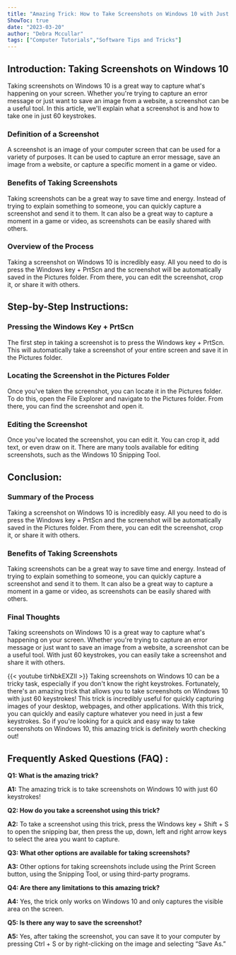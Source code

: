 ```yaml
---
title: "Amazing Trick: How to Take Screenshots on Windows 10 with Just 60 Keystrokes!"
ShowToc: true 
date: "2023-03-20"
author: "Debra Mccullar" 
tags: ["Computer Tutorials","Software Tips and Tricks"]
---
```

## Introduction: Taking Screenshots on Windows 10

Taking screenshots on Windows 10 is a great way to capture what's happening on your screen. Whether you're trying to capture an error message or just want to save an image from a website, a screenshot can be a useful tool. In this article, we'll explain what a screenshot is and how to take one in just 60 keystrokes.

### Definition of a Screenshot

A screenshot is an image of your computer screen that can be used for a variety of purposes. It can be used to capture an error message, save an image from a website, or capture a specific moment in a game or video.

### Benefits of Taking Screenshots

Taking screenshots can be a great way to save time and energy. Instead of trying to explain something to someone, you can quickly capture a screenshot and send it to them. It can also be a great way to capture a moment in a game or video, as screenshots can be easily shared with others.

### Overview of the Process

Taking a screenshot on Windows 10 is incredibly easy. All you need to do is press the Windows key + PrtScn and the screenshot will be automatically saved in the Pictures folder. From there, you can edit the screenshot, crop it, or share it with others.

## Step-by-Step Instructions:

### Pressing the Windows Key + PrtScn

The first step in taking a screenshot is to press the Windows key + PrtScn. This will automatically take a screenshot of your entire screen and save it in the Pictures folder.

### Locating the Screenshot in the Pictures Folder

Once you've taken the screenshot, you can locate it in the Pictures folder. To do this, open the File Explorer and navigate to the Pictures folder. From there, you can find the screenshot and open it.

### Editing the Screenshot

Once you've located the screenshot, you can edit it. You can crop it, add text, or even draw on it. There are many tools available for editing screenshots, such as the Windows 10 Snipping Tool.

## Conclusion:

### Summary of the Process

Taking a screenshot on Windows 10 is incredibly easy. All you need to do is press the Windows key + PrtScn and the screenshot will be automatically saved in the Pictures folder. From there, you can edit the screenshot, crop it, or share it with others.

### Benefits of Taking Screenshots

Taking screenshots can be a great way to save time and energy. Instead of trying to explain something to someone, you can quickly capture a screenshot and send it to them. It can also be a great way to capture a moment in a game or video, as screenshots can be easily shared with others.

### Final Thoughts

Taking screenshots on Windows 10 is a great way to capture what's happening on your screen. Whether you're trying to capture an error message or just want to save an image from a website, a screenshot can be a useful tool. With just 60 keystrokes, you can easily take a screenshot and share it with others.

{{< youtube tirNbkEXZII >}} 
Taking screenshots on Windows 10 can be a tricky task, especially if you don't know the right keystrokes. Fortunately, there's an amazing trick that allows you to take screenshots on Windows 10 with just 60 keystrokes! This trick is incredibly useful for quickly capturing images of your desktop, webpages, and other applications. With this trick, you can quickly and easily capture whatever you need in just a few keystrokes. So if you're looking for a quick and easy way to take screenshots on Windows 10, this amazing trick is definitely worth checking out!

## Frequently Asked Questions (FAQ) :
**Q1: What is the amazing trick?**

**A1:** The amazing trick is to take screenshots on Windows 10 with just 60 keystrokes!

**Q2: How do you take a screenshot using this trick?**

**A2:** To take a screenshot using this trick, press the Windows key + Shift + S to open the snipping bar, then press the up, down, left and right arrow keys to select the area you want to capture.

**Q3: What other options are available for taking screenshots?**

**A3:** Other options for taking screenshots include using the Print Screen button, using the Snipping Tool, or using third-party programs.

**Q4: Are there any limitations to this amazing trick?**

**A4:** Yes, the trick only works on Windows 10 and only captures the visible area on the screen.

**Q5: Is there any way to save the screenshot?**

**A5:** Yes, after taking the screenshot, you can save it to your computer by pressing Ctrl + S or by right-clicking on the image and selecting “Save As.”


